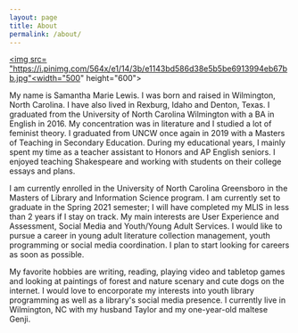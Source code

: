 ```yaml
---
layout: page
title: About
permalink: /about/
---
```


<a href="https://i.pinimg.com/"><img src= "https://i.pinimg.com/564x/e1/14/3b/e1143bd586d38e5b5be6913994eb67bb.jpg"<width="500" height="600"></a>

My name is Samantha Marie Lewis. I was born and raised in Wilmington, North Carolina. I have also lived in Rexburg, Idaho and Denton, Texas. I graduated from the University of North Carolina Wilmington with a BA in English in 2016. My concentration was in literature and I studied a lot of feminist theory. I graduated from UNCW once again in 2019 with a Masters of Teaching in Secondary Education. During my educational years, I mainly spent my time as a teacher assistant to Honors and AP English seniors. I enjoyed teaching Shakespeare and working with students on their college essays and plans. 

I am currently enrolled in the University of North Carolina Greensboro in the Masters of Library and Information Science program. I am currently set to graduate in the Spring 2021 semester; I will have completed my MLIS in less than 2 years if I stay on track. My main interests are User Experience and Assessment, Social Media and Youth/Young Adult Services. I would like to pursue a career in young adult literature collection management, youth programming or social media coordination. I plan to start looking for careers as soon as possible. 

My favorite hobbies are writing, reading, playing video and tabletop games and looking at paintings of forest and nature scenary and cute dogs on the internet. I would love to encorporate my interests into youth library programming as well as a library's social media presence. I currently live in Wilmington, NC with my husband Taylor and my one-year-old maltese Genji. 

[jekyll-organization]: https://github.com/jekyll

